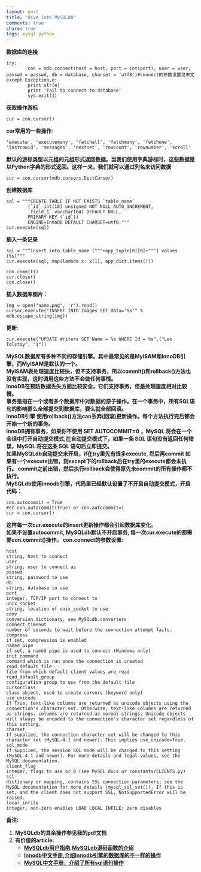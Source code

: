 ```yaml
---
layout: post
title: "dive into MySQLdb"
comments: true
share: true
tags: mysql python
---
```


**数据库的连接**

    try:
        	con = mdb.connect(host = host, port = int(port), user = user, passwd = passwd, db = database, charset = 'utf8')#connect的参数设置见末文
    except Exception,e:
        	print str(e)
        	print 'Fail to connect to database'
        	sys.exit(1)

**获取操作游标**

    cur = con.cursor()

**cur常用的一些操作**:

    'execute', 'executemany', 'fetchall', 'fetchmany', 'fetchone', 'lastrowid', 'messages', 'nextset', 'rowcount', 'rownumber', 'scroll'

**默认的游标类型以元组的元组形式返回数据。当我们使用字典游标时，这些数据是以Python字典的形式返回。这样一来，我们就可以通过列名来访问数据**

    cur = con.cursor(mdb.cursors.DictCursor)
    
**创建数据库**

    sql = """CREATE TABLE IF NOT EXISTS `table_name` 
    		(`id` int(10) unsigned NOT NULL AUTO_INCREMENT,
    		`field_1` varchar(64) DEFAULT NULL, 
    		PRIMARY KEY (`id`)) 
    		ENGINE=InnoDB DEFAULT CHARSET=utf8;"""
    cur.execute(sql)

**插入一条记录**

    sql = """insert into table_name ("""+app_tuple[0][0]+""") values (%s)"""
    cur.execute(sql, map(lambda x: x[1], app_dict.items()))
    
    con.commit()
    cur.close()
    con.close()

**插入数据库图片**：  

    img = open("name.png", 'r').read()
    cursor.execute("INSERT INTO Images SET Data='%s'" % mdb.escape_string(img))
**更新**:

    cur.execute("UPDATE Writers SET Name = %s WHERE Id = %s",("Leo Tolstoy", "1"))

**MySQL数据库有多种不同的存储引擎。其中最常见的是MyISAM和InnoDB引擎，而MyISAM是默认的一个。<br>
 MyISAM表处理速度比较快，但不支持事务，所以commit()和rollback()方法也没有实现，这时调用这些方法不会做任何事情。<br>
 InnoDB在预防数据丢失方面比较安全，它们支持事务，但是处理速度相对比较慢。<br>
事务是指在一个或者多个数据库中对数据的原子操作。在一个事务中，所有SQL语句的影响要么全部提交到数据库，要么就全部回滚。<br>
InnoDB引擎 使用rollback()方法can丢弃(回滚)更新操作。每个方法执行完后都会开始一个新的事务。<br>
InnoDB拥有事务，如果你不使用 SET AUTOCOMMIT=0 ，MySQL 将会在一个会话中打开自动提交模式,在自动提交模式下，如果一条 SQL 语句没有返回任何错误，MySQL 将在这条 SQL 语句后立即提交。<br>
如果MySQLdb自动提交未开启，if在try里先有很多execute, 然后再commit 如果有一个execute出错，则except下的rollback后在try里的execute都会未执行。
commit之前出错，然后执行rollback会使得原先未commit的所有操作都不执行。<br>
MySQLdb使用innodb引擎，代码里已经默认设置了不开启自动提交模式，开启代码：**

    con.autocommit = True 
    #or con.autocommit(True) or con.autocommit=1
    cur = con.cursor()
**这样每一次cur.execute的insert更新操作都会引起数据库变化。<br>
如果不设置autocommit, MySQLdb默认不开启事务, 每一次cur.execute的都需要con.commit()操作。
con.connect的参数设置:**

    host
    string, host to connect
    user
    string, user to connect as
    passwd
    string, password to use
    db
    string, database to use
    port
    integer, TCP/IP port to connect to
    unix_socket
    string, location of unix_socket to use
    conv
    conversion dictionary, see MySQLdb.converters
    connect_timeout
    number of seconds to wait before the connection attempt fails.
    compress
    if set, compression is enabled
    named_pipe
    if set, a named pipe is used to connect (Windows only)
    init_command
    command which is run once the connection is created
    read_default_file
    file from which default client values are read
    read_default_group
    configuration group to use from the default file
    cursorclass
    class object, used to create cursors (keyword only)
    use_unicode
    If True, text-like columns are returned as unicode objects using the connection's character set. Otherwise, text-like columns are returned as strings. columns are returned as normal strings. Unicode objects will always be encoded to the connection's character set regardless of this setting.
    charset
    If supplied, the connection character set will be changed to this character set (MySQL-4.1 and newer). This implies use_unicode=True.
    sql_mode
    If supplied, the session SQL mode will be changed to this setting (MySQL-4.1 and newer). For more details and legal values, see the MySQL documentation.
    client_flag
    integer, flags to use or 0 (see MySQL docs or constants/CLIENTS.py)
    ssl
    dictionary or mapping, contains SSL connection parameters; see the MySQL documentation for more details (mysql_ssl_set()). If this is set, and the client does not support SSL, NotSupportedError will be raised.
    local_infile
    integer, non-zero enables LOAD LOCAL INFILE; zero disables

**备注:** <br>
 1. **MySQLdb的其余操作参见我的pdf文档**<br>
 2. **有价值的article:**<br>
     - [**MySQLdb用户指南,MySQLdb源码函数的介绍**](http://mysql-python.sourceforge.net/MySQLdb.html)<br>
     - [**Innodb中文手册,介绍Innodb引擎的数据库的不一样的操作**](http://man.chinaunix.net/database/mysql/inonodb_zh/)<br>
     - [**MySQL中文手册，介绍了所有sql语句操作**](http://man.chinaunix.net/database/mysql/zh-4.1.0/)

 

 

